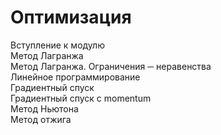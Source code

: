 # Оптимизация
Вступление к модулю\
Метод Лагранжа\
Метод Лагранжа. Ограничения ─ неравенства\
Линейное программирование\
Градиентный спуск\
Градиентный спуск с momentum\
Метод Ньютона\
Метод отжига

